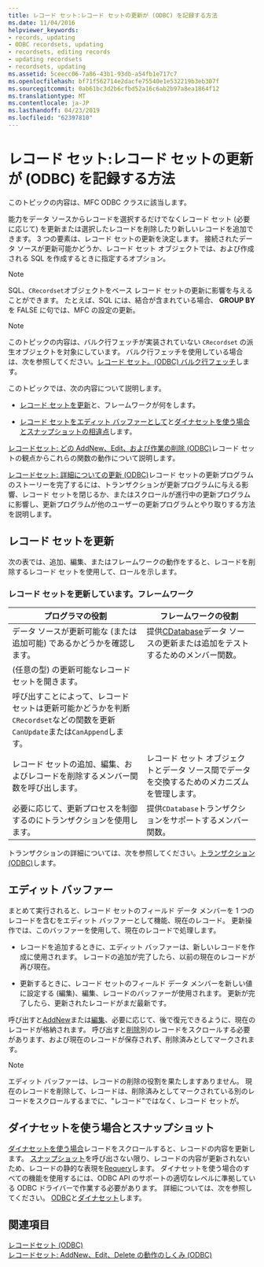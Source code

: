 ```yaml
---
title: レコード セット:レコード セットの更新が (ODBC) を記録する方法
ms.date: 11/04/2016
helpviewer_keywords:
- records, updating
- ODBC recordsets, updating
- recordsets, editing records
- updating recordsets
- recordsets, updating
ms.assetid: 5ceecc06-7a86-43b1-93db-a54fb1e717c7
ms.openlocfilehash: bf71f562714e2dacfe75540e1e532219b3eb307f
ms.sourcegitcommit: 0ab61bc3d2b6cfbd52a16c6ab2b97a8ea1864f12
ms.translationtype: MT
ms.contentlocale: ja-JP
ms.lasthandoff: 04/23/2019
ms.locfileid: "62397810"
---
```

# <a name="recordset-how-recordsets-update-records-odbc"></a>レコード セット:レコード セットの更新が (ODBC) を記録する方法

このトピックの内容は、MFC ODBC クラスに該当します。

能力をデータ ソースからレコードを選択するだけでなくレコード セット (必要に応じて) を更新または選択したレコードを削除したり新しいレコードを追加できます。 3 つの要素は、レコード セットの更新を決定します。 接続されたデータ ソースが更新可能かどうか、レコード セット オブジェクトでは、および作成される SQL を作成するときに指定するオプション。

> [!NOTE]
>  SQL、`CRecordset`オブジェクトをベース レコード セットの更新に影響を与えることができます。 たとえば、SQL には、結合が含まれている場合、 **GROUP BY**を FALSE に句では、MFC の設定の更新。

> [!NOTE]
>  このトピックの内容は、バルク行フェッチが実装されていない `CRecordset` の派生オブジェクトを対象にしています。 バルク行フェッチを使用している場合は、次を参照してください。[レコード セット。(ODBC) バルク行フェッチ](../../data/odbc/recordset-fetching-records-in-bulk-odbc.md)します。

このトピックでは、次の内容について説明します。

- [レコード セットを更新](#_core_your_role_in_recordset_updating)と、フレームワークが何をします。

- [レコード セットをエディット バッファーとして](#_core_the_edit_buffer)と[ダイナセットを使う場合とスナップショットの相違点](#_core_dynasets_and_snapshots)します。

[レコードセット: どの AddNew、Edit、および作業の削除 (ODBC)](../../data/odbc/recordset-how-addnew-edit-and-delete-work-odbc.md)レコード セットの観点からこれらの関数の動作について説明します。

[レコードセット: 詳細についての更新 (ODBC)](../../data/odbc/recordset-more-about-updates-odbc.md)レコード セットの更新プログラムのストーリーを完了するには、トランザクションが更新プログラムに与える影響、レコード セットを閉じるか、またはスクロールが進行中の更新プログラムに影響し、更新プログラムが他のユーザーの更新プログラムとやり取りする方法を説明します。

##  <a name="_core_your_role_in_recordset_updating"></a> レコード セットを更新

次の表では、追加、編集、またはフレームワークの動作をすると、レコードを削除するレコード セットを使用して、ロールを示します。

### <a name="recordset-updating-you-and-the-framework"></a>レコード セットを更新しています。フレームワーク

|プログラマの役割|フレームワークの役割|
|---------|-------------------|
|データ ソースが更新可能な (または追加可能) であるかどうかを確認します。|提供[CDatabase](../../mfc/reference/cdatabase-class.md)データ ソースの更新または追加をテストするためのメンバー関数。|
|(任意の型) の更新可能なレコード セットを開きます。||
|呼び出すことによって、レコード セットは更新可能かどうかを判断`CRecordset`などの関数を更新`CanUpdate`または`CanAppend`します。||
|レコード セットの追加、編集、およびレコードを削除するメンバー関数を呼び出します。|レコード セット オブジェクトとデータ ソース間でデータを交換するためのメカニズムを管理します。|
|必要に応じて、更新プロセスを制御するのにトランザクションを使用します。|提供`CDatabase`トランザクションをサポートするメンバー関数。|

トランザクションの詳細については、次を参照してください。[トランザクション (ODBC)](../../data/odbc/transaction-odbc.md)します。

##  <a name="_core_the_edit_buffer"></a> エディット バッファー

まとめて実行されると、レコード セットのフィールド データ メンバーを 1 つのレコードを含むをエディット バッファーとして機能、現在のレコード。 更新操作では、このバッファーを使用して、現在のレコードで処理します。

- レコードを追加するときに、エディット バッファーは、新しいレコードを作成に使用されます。 レコードの追加が完了したら、以前の現在のレコードが再び現在。

- 更新するときに、レコード セットのフィールド データ メンバーを新しい値に設定する (編集)、編集、レコードのバッファーが使用されます。 更新が完了したら、更新されたレコードがまだ最新です。

呼び出すと[AddNew](../../mfc/reference/crecordset-class.md#addnew)または[編集](../../mfc/reference/crecordset-class.md#edit)、必要に応じて、後で復元できるように、現在のレコードが格納されます。 呼び出すと[削除](../../mfc/reference/crecordset-class.md#delete)別のレコードをスクロールする必要があります、および現在のレコードが保存されず、削除済みとしてマークされます。

> [!NOTE]
>  エディット バッファーは、レコードの削除の役割を果たしますありません。 現在のレコードを削除して、レコードは、削除済みとしてマークされている別のレコードをスクロールするまでに、"レコード"ではなく、レコード セットが。

##  <a name="_core_dynasets_and_snapshots"></a> ダイナセットを使う場合とスナップショット

[ダイナセットを使う場合](../../data/odbc/dynaset.md)レコードをスクロールすると、レコードの内容を更新します。 [スナップショット](../../data/odbc/snapshot.md)を呼び出さない限り、レコードの内容が更新されないため、レコードの静的な表現を[Requery](../../mfc/reference/crecordset-class.md#requery)します。 ダイナセットを使う場合のすべての機能を使用するには、ODBC API のサポートの適切なレベルに準拠している ODBC ドライバーで作業する必要があります。 詳細については、次を参照してください。 [ODBC](../../data/odbc/odbc-basics.md)と[ダイナセット](../../data/odbc/dynaset.md)します。

## <a name="see-also"></a>関連項目

[レコードセット (ODBC)](../../data/odbc/recordset-odbc.md)<br/>
[レコードセット: AddNew、Edit、Delete の動作のしくみ (ODBC)](../../data/odbc/recordset-how-addnew-edit-and-delete-work-odbc.md)